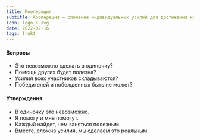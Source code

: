 ```yaml
---
title: Кооперация
subtitle: Кооперация — сложение индивидуальных усилий для достижения коллективных целей
icon: logo_K.svg
date: 2022-02-16
tags: frukt
---
```


#### Вопросы

- Это невозможно сделать в одиночку?
- Помощь других будет полезна?
- Усилия всех участников складываются?
- Победителей и побежденных быть не может?

#### Утверждения

- В одиночку это невозможно.
- Я помогу и мне помогут.
- Каждый найдет, чем заняться полезным.
- Вместе, сложив усилия, мы сделаем это реальным.
